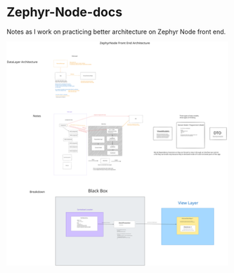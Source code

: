 # Zephyr-Node-docs

Notes as I work on practicing better architecture on Zephyr Node front end.

<img src="./assets/zephyr-node-0.2.svg">
